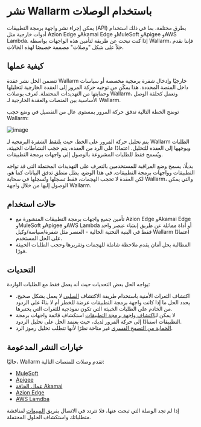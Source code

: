 # نشر Wallarm باستخدام الوصلات

يمكن إجراء نشر واجهة برمجة التطبيقات (API) بطرق مختلفة، بما في ذلك استخدام أدوات خارجية مثل Azion Edge وAkamai Edge وMuleSoft وApigee وAWS Lambda. إذا كنت تبحث عن طريقة لتأمين هذه الواجهات بواسطة Wallarm، فإننا نقدم حلاً على شكل "وصلات" مصممة خصيصًا لهذه الحالات.

## كيفية عملها

تتضمن الحل نشر عقدة Wallarm خارجيًا وإدخال شفرة برمجية مخصصة أو سياسات داخل المنصة المحددة. هذا يمكّن من توجيه حركة المرور إلى العقدة الخارجية لتحليلها وحمايتها من التهديدات المحتملة. تُعرف بوصلات Wallarm، وتعمل كحلقة الوصل الأساسية بين المنصات والعقدة الخارجية لـ Wallarm.

توضح الخطة التالية تدفق حركة المرور بمستوى عال من التفصيل في وضع حجب Wallarm:

![image](../../images/waf-installation/general-traffic-flow-for-connectors.png)

يتم تحليل حركة المرور على الخط، حيث يلتقط الشفرة البرمجية لـ Wallarm الطلبات ويوجهها إلى العقدة للتحليل. اعتمادًا على الرد من العقدة، يتم حجب النشاطات الخبيثة، ويُسمح فقط للطلبات المشروعة بالوصول إلى واجهات برمجة التطبيقات.

بديلًا، يسمح وضع المراقبة للمستخدمين بالتعرف على التهديدات المحتملة التي قد تواجه التطبيقات وواجهات برمجة التطبيقات. في هذا الوضع، يظل منطق تدفق البيانات كما هو، لكن العقدة لا تحجب الهجمات، فقط تسجلها وتُسجلها في سحابة Wallarm، والتي يمكن الوصول إليها من خلال واجهة Wallarm.

## حالات استخدام

* تأمين جميع واجهات برمجة التطبيقات المنشورة مع Azion Edge وAkamai Edge وMuleSoft وApigee وAWS Lambda أو أداة مماثلة عن طريق إنشاء عنصر واحد فقط في البنية التحتية الحالية - العنصر مثل شفرة/سياسة/وكيل Wallarm اعتمادًا على الحل المستخدم.
* المطالبة بحل أمان يقدم ملاحظة شاملة للهجمات وتقريرها وحجب الطلبات الخبيثة فورًا.

## التحديات

يواجه الحل بعض التحديات حيث أنه يعمل فقط مع الطلبات الواردة:

* اكتشاف الثغرات الأمنية باستخدام طريقة الاكتشاف [السلبي](../../about-wallarm/detecting-vulnerabilities.md#passive-detection) لا يعمل بشكل صحيح. يحدد الحل ما إذا كانت واجهة برمجة التطبيقات عرضة للخطر أم لا بناءً على الردود من الخادم على الطلبات الخبيثة التي تكون نموذجية للثغرات التي يختبرها.
* لا يمكن لـ[اكتشاف واجهة برمجة التطبيقات](../../api-discovery/overview.md) استكشاف قائمة واجهات برمجة التطبيقات استنادًا إلى حركة المرور لديك، حيث يعتمد الحل على تحليل الردود.
* [الحماية من التصفح القسري](../../admin-en/configuration-guides/protecting-against-bruteforce.md) غير متاحة نظرًا لأنها تتطلب تحليل رموز الرد.

## خيارات النشر المدعومة

حاليًا، Wallarm تقدم وصلات للمنصات التالية:

* [MuleSoft](mulesoft.md)
* [Apigee](apigee.md)
* [عمال الحافة Akamai](akamai-edgeworkers.md)
* [Azion Edge](azion-edge.md)
* [AWS Lamdba](aws-lambda.md)

إذا لم تجد الوصلة التي تبحث عنها، فلا تتردد في الاتصال بفريق [المبيعات](mailto:sales@wallarm.com) لمناقشة متطلباتك واستكشاف الحلول المحتملة.